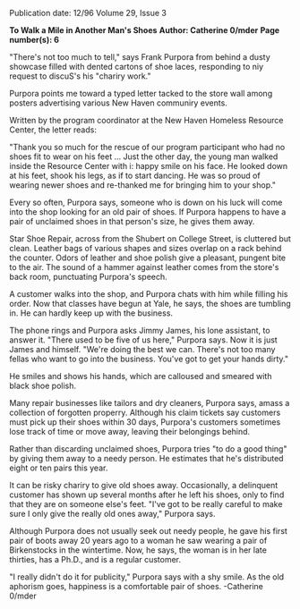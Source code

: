 Publication date: 12/96
Volume 29, Issue 3

**To Walk a Mile in Another Man's Shoes**
**Author: Catherine 0/mder**
**Page number(s): 6**

"There's not too much to tell," says 
Frank Purpora from behind a dusty 
showcase filled with dented cartons of shoe 
laces, responding to niy request to discuS's 
his "chariry work." 

Purpora points me toward a typed letter 
tacked to the store wall among posters 
advertising various New Haven communiry 
events. 

Written by the program coordinator at 
the New Haven Homeless Resource Center, 
the letter reads: 

"Thank you so much for the rescue of 
our program participant who had no shoes 
fit to wear on his feet ... Just the other day, 
the young man walked inside the Resource 
Center with i: happy smile on his face. He 
looked down at his feet, shook his legs, as if 
to start dancing. He was so proud of 
wearing newer shoes and re-thanked me for 
bringing him to your shop." 

Every so often, Purpora says, someone 
who is down on his luck will come into the 
shop looking for an old pair of shoes. If 
Purpora happens to have a pair of 
unclaimed shoes in that person's size, he 
gives them away. 

Star Shoe Repair, across from the 
Shubert on College Street, is cluttered but 
clean. Leather bags of various shapes and 
sizes overlap on a rack behind the counter. 
Odors of leather and shoe 
polish give a pleasant, 
pungent bite to the air. The 
sound of a hammer against leather comes 
from the store's back room, punctuating 
Purpora's speech. 

A customer walks into the shop, and 
Purpora chats with him while filling his 
order. Now that classes have begun at Yale, 
he says, the shoes are tumbling in. He can 
hardly keep up with the business. 

The phone rings and Purpora asks 
Jimmy James, his lone assistant, to answer it. 
"There used to be five of us here," Purpora 
says. Now it is just James and himself. 
"We're doing the best we can. There's not 
too many fellas who want to go into the 
business. You've got to get your hands dirty." 

He smiles and shows his hands, which are 
calloused and smeared with black shoe 
polish. 

Many repair businesses like tailors and 
dry cleaners, Purpora says, amass a 
collection of forgotten properry. Although 
his claim tickets say customers must pick up 
their shoes within 30 days, Purpora's 
customers sometimes lose track of time or 
move away, leaving their belongings behind. 

Rather than discarding unclaimed shoes, 
Purpora tries "to do a good thing" by giving 
them away to a needy person. He estimates 
that he's distributed eight or ten pairs this 
year. 

It can be risky chariry to give old shoes 
away. Occasionally, a delinquent customer 
has shown up several months after he left his 
shoes, only to find that they are on someone 
else's feet. "I've got to be really careful to 
make sure I only give the really old ones 
away," Purpora says. 

Although Purpora does not usually seek 
out needy people, he gave his first pair of 
boots away 20 years ago to a woman he saw 
wearing a pair of Birkenstocks in the 
wintertime. Now, he says, the woman is in 
her late thirties, has a Ph.D., and is a regular 
customer. 

"I really didn't do it for publicity," 
Purpora says with a shy smile. As the old 
aphorism goes, happiness is a 
comfortable pair of shoes. 
-Catherine 0/mder